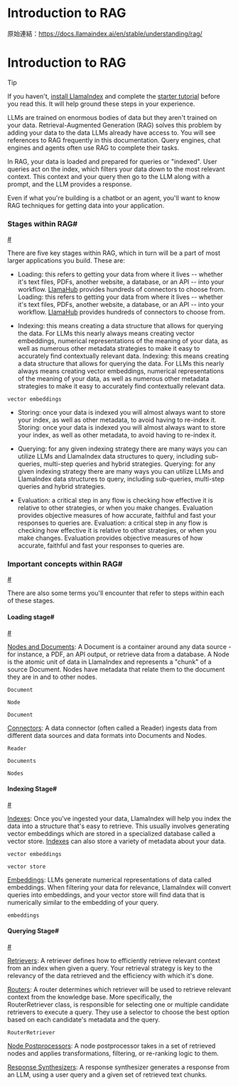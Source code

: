 # Introduction to RAG

原始連結：https://docs.llamaindex.ai/en/stable/understanding/rag/

# Introduction to RAG

Tip

If you haven't, [install LlamaIndex](https://docs.llamaindex.ai/en/stable/understanding/rag/installation.md) and complete the [starter tutorial](https://docs.llamaindex.ai/en/stable/understanding/rag/starter_example.md) before you read this. It will help ground these steps in your experience.

LLMs are trained on enormous bodies of data but they aren't trained on your data. Retrieval-Augmented Generation (RAG) solves this problem by adding your data to the data LLMs already have access to. You will see references to RAG frequently in this documentation. Query engines, chat engines and agents often use RAG to complete their tasks.

In RAG, your data is loaded and prepared for queries or "indexed". User queries act on the index, which filters your data down to the most relevant context. This context and your query then go to the LLM along with a prompt, and the LLM provides a response.

Even if what you're building is a chatbot or an agent, you'll want to know RAG techniques for getting data into your application.

### Stages within RAG#

[#](https://docs.llamaindex.ai/en/stable/understanding/rag/#stages-within-rag)

There are five key stages within RAG, which in turn will be a part of most larger applications you build. These are:

- Loading: this refers to getting your data from where it lives -- whether it's text files, PDFs, another website, a database, or an API -- into your workflow. [LlamaHub](https://llamahub.ai/) provides hundreds of connectors to choose from.
Loading: this refers to getting your data from where it lives -- whether it's text files, PDFs, another website, a database, or an API -- into your workflow. [LlamaHub](https://llamahub.ai/) provides hundreds of connectors to choose from.

- Indexing: this means creating a data structure that allows for querying the data. For LLMs this nearly always means creating vector embeddings, numerical representations of the meaning of your data, as well as numerous other metadata strategies to make it easy to accurately find contextually relevant data.
Indexing: this means creating a data structure that allows for querying the data. For LLMs this nearly always means creating vector embeddings, numerical representations of the meaning of your data, as well as numerous other metadata strategies to make it easy to accurately find contextually relevant data.

```
vector embeddings
```

- Storing: once your data is indexed you will almost always want to store your index, as well as other metadata, to avoid having to re-index it.
Storing: once your data is indexed you will almost always want to store your index, as well as other metadata, to avoid having to re-index it.

- Querying: for any given indexing strategy there are many ways you can utilize LLMs and LlamaIndex data structures to query, including sub-queries, multi-step queries and hybrid strategies.
Querying: for any given indexing strategy there are many ways you can utilize LLMs and LlamaIndex data structures to query, including sub-queries, multi-step queries and hybrid strategies.

- Evaluation: a critical step in any flow is checking how effective it is relative to other strategies, or when you make changes. Evaluation provides objective measures of how accurate, faithful and fast your responses to queries are.
Evaluation: a critical step in any flow is checking how effective it is relative to other strategies, or when you make changes. Evaluation provides objective measures of how accurate, faithful and fast your responses to queries are.

### Important concepts within RAG#

[#](https://docs.llamaindex.ai/en/stable/understanding/rag/#important-concepts-within-rag)

There are also some terms you'll encounter that refer to steps within each of these stages.

#### Loading stage#

[#](https://docs.llamaindex.ai/en/stable/understanding/rag/#loading-stage)

[Nodes and Documents](https://docs.llamaindex.ai/en/stable/understanding/module_guides/loading/documents_and_nodes/index.md): A Document is a container around any data source - for instance, a PDF, an API output, or retrieve data from a database. A Node is the atomic unit of data in LlamaIndex and represents a "chunk" of a source Document. Nodes have metadata that relate them to the document they are in and to other nodes.

```
Document
```

```
Node
```

```
Document
```

[Connectors](https://docs.llamaindex.ai/en/stable/understanding/module_guides/loading/connector/index.md):
A data connector (often called a Reader) ingests data from different data sources and data formats into Documents and Nodes.

```
Reader
```

```
Documents
```

```
Nodes
```

#### Indexing Stage#

[#](https://docs.llamaindex.ai/en/stable/understanding/rag/#indexing-stage)

[Indexes](https://docs.llamaindex.ai/en/stable/understanding/module_guides/indexing/index.md):
Once you've ingested your data, LlamaIndex will help you index the data into a structure that's easy to retrieve. This usually involves generating vector embeddings which are stored in a specialized database called a vector store. [Indexes](https://docs.llamaindex.ai/en/stable/understanding/module_guides/indexing/index.md) can also store a variety of metadata about your data.

```
vector embeddings
```

```
vector store
```

[Embeddings](https://docs.llamaindex.ai/en/stable/understanding/module_guides/models/embeddings.md): LLMs generate numerical representations of data called embeddings. When filtering your data for relevance, LlamaIndex will convert queries into embeddings, and your vector store will find data that is numerically similar to the embedding of your query.

```
embeddings
```

#### Querying Stage#

[#](https://docs.llamaindex.ai/en/stable/understanding/rag/#querying-stage)

[Retrievers](https://docs.llamaindex.ai/en/stable/understanding/module_guides/querying/retriever/index.md):
A retriever defines how to efficiently retrieve relevant context from an index when given a query. Your retrieval strategy is key to the relevancy of the data retrieved and the efficiency with which it's done.

[Routers](https://docs.llamaindex.ai/en/stable/understanding/module_guides/querying/router/index.md):
A router determines which retriever will be used to retrieve relevant context from the knowledge base. More specifically, the RouterRetriever class, is responsible for selecting one or multiple candidate retrievers to execute a query. They use a selector to choose the best option based on each candidate's metadata and the query.

```
RouterRetriever
```

[Node Postprocessors](https://docs.llamaindex.ai/en/stable/understanding/module_guides/querying/node_postprocessors/index.md):
A node postprocessor takes in a set of retrieved nodes and applies transformations, filtering, or re-ranking logic to them.

[Response Synthesizers](https://docs.llamaindex.ai/en/stable/understanding/module_guides/querying/response_synthesizers/index.md):
A response synthesizer generates a response from an LLM, using a user query and a given set of retrieved text chunks.

